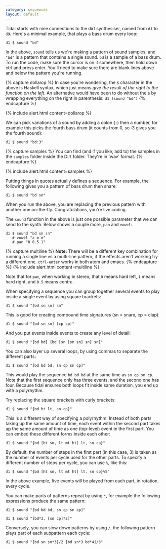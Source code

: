 ```yaml
---
category: sequences
layout: default
---
```


Tidal starts with nine connections to the dirt synthesiser, named from
`d1` to `d9`. Here's a minimal example, that plays a bass drum every loop:

~~~~ {haskell}
d1 $ sound "bd"
~~~~

In the above, `sound` tells us we're making a pattern of sound
samples, and `"bd"` is a pattern that contains a single sound. `bd` is
a sample of a bass drum. To run the code, make sure the cursor is on
it somewhere, then hold down ctrl and press enter. You'll need to make
sure there are blank lines above and below the pattern you're running.

{% capture dollarop %}
In case you're wondering, the `$` character in the above is Haskell syntax, which just means _give the result of the right to the function on the left_. An alternative would have been to do without the `$` by wrapping everything on the right in parenthesis: `d1 (sound "bd")`
{% endcapture %}

{% include alert.html content=dollarop %}

We can pick variations of a sound by adding a colon (`:`) then a
number, for example this picks the fourth bass drum (it counts from
0, so :3 gives you the fourth sound):

~~~~ {haskell}
d1 $ sound "bd:3"
~~~~

{% capture samples %}
You can find (and if you like, add to) the samples in the `samples` folder inside the Dirt folder. They're in 'wav' format.
{% endcapture %}

{% include alert.html content=samples %}

Putting things in quotes actually defines a sequence. For example, the
following gives you a pattern of bass drum then snare:

~~~~ {haskell}
d1 $ sound "bd sn"
~~~~

When you run the above, you are replacing the previous pattern with
another one on-the-fly. Congratulations, you're live coding.

The `sound` function in the above is just one possible parameter that
we can send to the synth. Below shows a couple more, `pan` and `vowel`:

~~~~ {haskell}
d1 $ sound "bd sn sn"
   # vowel "a o e"
   # pan "0 0.5 1"
~~~~

{% capture multiline %}
__Note:__ There will be a different key combination for running a
single line vs a multi-line pattern, if the effects aren't working try
a different one. `ctrl-enter` works in both atom and emacs.
{% endcapture %}
{% include alert.html content=multiline %}

Note that for `pan`, when working in stereo, that `0` means hard left,
`1` means hard right, and `0.5` means centre.

When specifying a sequence you can group together several events to
play inside a single event by using square brackets:

~~~~ {haskell}
d1 $ sound "[bd sn sn] sn"
~~~~

This is good for creating compound time signatures (sn = snare, cp = clap):

~~~~ {haskell}
d1 $ sound "[bd sn sn] [cp cp]"
~~~~

And you put events inside events to create any level of detail:

~~~~ {haskell}
d1 $ sound "[bd bd] [bd [sn [sn sn] sn] sn]"
~~~~

You can also layer up several loops, by using commas to separate the
different parts:

~~~~ {haskell}
d1 $ sound "[bd bd bd, sn cp sn cp]"
~~~~

This would play the sequence `bd bd bd` at the same time as `sn cp sn
cp`. Note that the first sequence only has three events, and the
second one has four. Because tidal ensures both loops fit inside same
duration, you end up with a polyrhythm.

Try replacing the square brackets with curly brackets:

~~~~ {haskell}
d1 $ sound "{bd ht lt, sn cp}"
~~~~

This is a different way of specifying a polyrhythm. Instead of both
parts taking up the same amount of time, each event within the second
part takes up the same amount of time as one (top-level) event in the
first part. You can embed these different forms inside each other:

~~~~ {haskell}
d1 $ sound "{bd [ht sn, lt mt ht] lt, sn cp}"
~~~~

By default, the number of steps in the first part (in this case, 3) is taken as the number of events per cycle used for the other parts. To specify a different number of steps per cycle, you can use `%`, like this:

~~~~ {haskell}
d1 $ sound "{bd [ht sn, lt mt ht] lt, sn cp}%5"
~~~~

In the above example, five events will be played from each part, in rotation, every cycle.

You can make parts of patterns repeat by using `*`, for example the
following expressions produce the same pattern:

~~~~ {haskell}
d1 $ sound "[bd bd bd, sn cp sn cp]"

d1 $ sound "[bd*3, [sn cp]*2]"
~~~~

Conversely, you can slow down patterns by using `/`, the following
pattern plays part of each subpattern each cycle:

~~~~ {haskell}
d1 $ sound "[bd sn sn*3]/2 [bd sn*3 bd*4]/3"
~~~~
